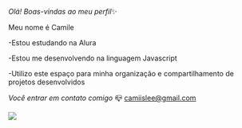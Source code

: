 *Olá! Boas-vindas ao meu perfil*✨

Meu nome é Camile

-Estou estudando na Alura 

-Estou me desenvolvendo na linguagem Javascript 

-Utilizo este espaço para minha organização e compartilhamento de projetos desenvolvidos


*Você entrar em contato comigo* 📪
camiislee@gmail.com


![](![17278659513286365777065385747415](https://github.com/user-attachments/assets/a3721cae-7b71-40c6-b787-c95df2bf3319))
